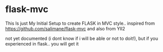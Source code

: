 # flask-mvc
This Is just My Initial Setup to create FLASK in MVC style.. 
inspired from https://github.com/salimane/flask-mvc and also from YII2

not yet documented (i dont know if i will be able or not to doit!), but if you experienced in flask.. you will get it
